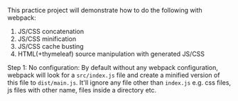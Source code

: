 This practice project will demonstrate how to do the following with webpack:
1. JS/CSS concatenation
2. JS/CSS minification
3. JS/CSS cache busting
4. HTML(+thymeleaf) source manipulation with generated JS/CSS


Step 1: No configuration:
By default without any webpack configuration, webpack will look for a `src/index.js` file and create a minified version of this file to `dist/main.js`. It'll ignore any file other than `index.js` e.g. css files, js files with other name, files inside a directory etc.